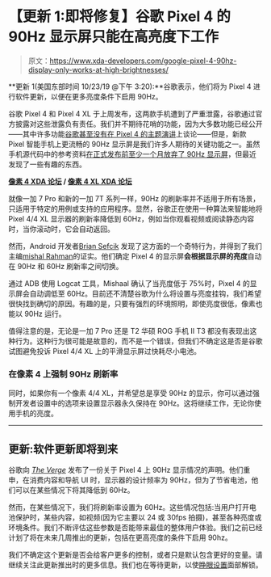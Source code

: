 # 【更新 1:即将修复】谷歌 Pixel 4 的 90Hz 显示屏只能在高亮度下工作

> 原文：<https://www.xda-developers.com/google-pixel-4-90hz-display-only-works-at-high-brightnesses/>

**更新 1(美国东部时间 10/23/19 @下午 3:20):**谷歌表示，他们将为 Pixel 4 进行软件更新，以便在更多亮度条件下启用 90Hz。

谷歌 Pixel 4 和 Pixel 4 XL 于上周发布，这两款手机遭到了严重泄露，谷歌通过官方披露对这些泄露负有责任。我们并不期待花哨的功能，因为大多数功能已经公开——其中许多功能[谷歌甚至没有在 Pixel 4 的主题演讲](https://www.xda-developers.com/google-pixel-4-what-you-missed/)上谈论——但是，新款 Pixel 智能手机上更流畅的 90Hz 显示屏是我们许多人期待的关键功能之一。虽然手机源代码中的参考资料[在正式发布前至少一个月放弃了 90Hz 显示屏](https://www.xda-developers.com/google-pixel-4-90hz-display-android-10-source-code/)，但最近发现了一些有趣的东西。

**[像素 4 XDA 论坛](https://forum.xda-developers.com/pixel-4) / [像素 4 XL XDA 论坛](https://forum.xda-developers.com/pixel-4-xl)**

就像一加 7 Pro 和新的一加 7T 系列一样，90Hz 的刷新率并不适用于所有场景，只适用于特定的用例或支持的应用程序。显然，谷歌正在使用一种算法来智能地将 Pixel 4/4 XL 显示器的刷新率降低到 60Hz，例如当你观看视频或阅读静态内容时，当你滚动时，它会自动返回。

然而，Android 开发者[Brian Sefcik](https://www.linkedin.com/in/briansefcik/) 发现了这方面的一个奇特行为，并得到了我们主编[mishal Rahman](https://www.xda-developers.com/author/mishaalrahman/)的证实。他们确定 Pixel 4 的显示屏**会根据显示屏的亮度**自动在 90Hz 和 60Hz 刷新率之间切换。

通过 ADB 使用 Logcat 工具，Mishaal 确认了当亮度低于 75%时，Pixel 4 的显示屏会自动调低至 60Hz。目前还不清楚谷歌为什么将设置与亮度挂钩，我们希望很快找到确切的原因。有趣的是，只要有强烈的环境照明，即使亮度很低，像素也能以 90Hz 运行。

值得注意的是，无论是一加 7 Pro 还是 T2 华硕 ROG 手机 II T3 都没有表现出这种行为。这种行为很可能是故意的，而不是一个错误，但我们不确定这是否是谷歌试图避免投诉 Pixel 4/4 XL 上的平滑显示屏过快耗尽小电池。

### 在像素 4 上强制 90Hz 刷新率

同时，如果你有一个像素 4/4 XL，并希望总是享受 90Hz 的显示，你可以通过强制开发者设置中的选项来设置显示器永久保持在 90Hz。这将继续工作，无论你使用手机的亮度。

* * *

## 更新:软件更新即将到来

谷歌向 [*The Verge*](https://www.theverge.com/2019/10/23/20929090/google-pixel-4-screen-smooth-display-refresh-rate-lighting-conditions-software-update) 发布了一份关于 Pixel 4 上 90Hz 显示情况的声明。他们重申，在消费内容和导航 UI 时，显示器的设计频率为 90Hz，但为了节省电池，他们可以在某些情况下将其降低到 60Hz。

然而，在某些情况下，我们将刷新率设置为 60Hz。这些情况包括:当用户打开电池保护时，某些内容，如视频(因为它主要以 24 或 30fps 拍摄)，甚至各种亮度或环境条件。我们不断评估这些参数是否能带来最佳的整体用户体验。我们之前已经计划了将在未来几周推出的更新，包括在更高亮度的条件下启用 90hz。

我们不确定这个更新是否会给客户更多的控制，或者只是默认包含更好的变量。请继续关注此更新推出时的更多信息。我们也在等待更新，以使[睁眼设置](https://www.xda-developers.com/google-pixel-4-what-you-missed/)面部解锁。